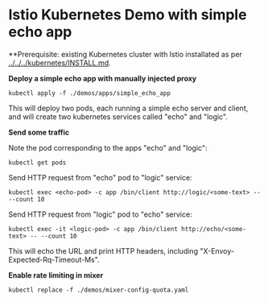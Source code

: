 # Istio Kubernetes Demo with simple echo app

**Prerequisite: existing Kubernetes cluster with Istio installated as per [../../../kubernetes/INSTALL.md](../../../kubernetes/INSTALL.md).


**Deploy a simple echo app with manually injected proxy**

    kubectl apply -f ./demos/apps/simple_echo_app

This will deploy two pods, each running a simple echo server and client, and will create two kubernetes services called "echo" and "logic".

**Send some traffic**

Note the pod corresponding to the apps "echo" and "logic":
    
    kubectl get pods


Send HTTP request from "echo" pod to "logic" service:

    kubectl exec <echo-pod> -c app /bin/client http://logic/<some-text> -- --count 10
    
Send HTTP request from "logic" pod to "echo" service:

    kubectl exec -it <logic-pod> -c app /bin/client http://echo/<some-text> -- --count 10

This will echo the URL and print HTTP headers, including "X-Envoy-Expected-Rq-Timeout-Ms".

**Enable rate limiting in mixer**

    kubectl replace -f ./demos/mixer-config-quota.yaml
    
